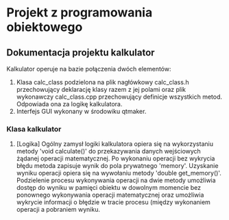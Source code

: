 # Projekt z programowania obiektowego
## Dokumentacja projektu kalkulator
Kalkulator operuje na bazie połączenia dwóch elementów:
1. Klasa calc_class podzielona na plik nagłówkowy calc_class.h przechowujący deklarację klasy razem z jej polami oraz plik wykonawczy calc_class.cpp przechowujący definicje wszystkich metod. Odpowiada ona za logikę kalkulatora.
2. Interfejs GUI wykonany w środowiku qtmaker.
### Klasa kalkulator
1. [Logika]
Ogólny zamysł logiki kalkulatora opiera się na wykorzystaniu metody 'void calculate()' do przekazywania danych wejściowych żądanej operacji matematycznej. Po wykonaniu operacji bez wykrycia błędu metoda zapisuje wynik do pola prywatnego 'memory'. Uzyskanie wyniku operacji opiera się na wywołaniu metody 'double get_memory()'. Podzielenie procesu wykonywania operacji na dwie metody umożliwia dostęp do wyniku w pamięci obiektu w dowolnym momencie bez ponownego wykonywania operacji matematycznej oraz umożliwia wykrycie informacji o błędzie w tracie procesu (między wykonaniem operacji a pobraniem wyniku.
